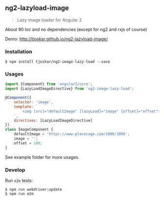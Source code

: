 ## ng2-lazyload-image

> Lazy image loader for Angular 2

About 90 loc and no dependencies (except for ng2 and rxjs of course)

Demo: http://tjoskar.github.io/ng2-lazyload-image/

### Installation
```
$ npm install tjoskar/ng2-image-lazy-load --save
```

### Usages

```javascript
import {Component} from 'angular2/core';
import {LazyLoadImageDirective} from 'ng2-image-lazy-load';

@Component({
    selector: 'image',
    template: `
        <img [src]="defaultImage" [lazyLoad]="image" [offset]="offset">
    `,
    directives: [LazyLoadImageDirective]
})
class ImageComponent {
    defaultImage = 'https://www.placecage.com/1000/1000';
    image = '';
    offset = 100;
}
```

See example folder for more usages.

### Develop
Run `e2e` tests:
```
$ npm run webdriver:update
$ npm run e2e
```
